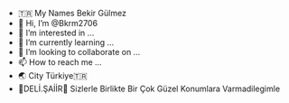 - 🇹🇷 My Names Bekir Gülmez
- 👋 Hi, I’m @Bkrm2706
- 👀 I’m interested in ...
- 🌱 I’m currently learning ...
- 💞️ I’m looking to collaborate on ...
- 📫 How to reach me ...
- 🌏 City Türkiye🇹🇷
- 👑DELİ.ŞAİİR👑
Sizlerle Birlikte Bir Çok Güzel Konumlara Varmadilegimle
<!---
Bkrm2706/Bkrm2706 is a ✨ special ✨ repository because its `README.md` (this file) appears on your GitHub profile.
You can click the Preview link to take a look at your changes.
--->
